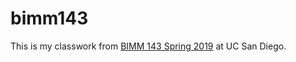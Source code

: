 # bimm143

This is my classwork from [BIMM 143 Spring 2019](https://bioboot.github.io/bimm143_S19/) at UC San Diego. 
